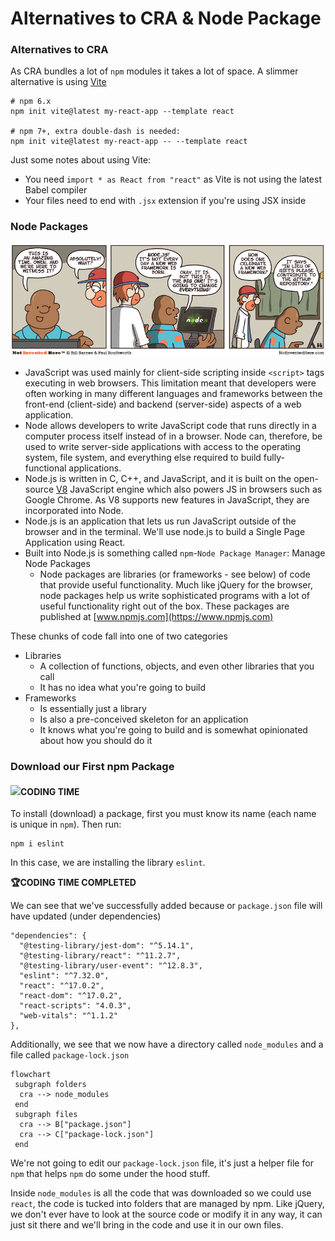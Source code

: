 # Alternatives to CRA & Node Package

### Alternatives to CRA

As CRA bundles a lot of `npm` modules it takes a lot of space. A slimmer alternative is using [Vite](https://vitejs.dev)

```
# npm 6.x
npm init vite@latest my-react-app --template react

# npm 7+, extra double-dash is needed:
npm init vite@latest my-react-app -- --template react
```

Just some notes about using Vite:

* You need `import * as React from "react"` as Vite is not using the latest Babel compiler
* Your files need to end with `.jsx` extension if you're using JSX inside

### Node Packages

![](<../.gitbook/assets/image (2).png>)

* JavaScript was used mainly for client-side scripting inside `<script>` tags executing in web browsers. This limitation meant that developers were often working in many different languages and frameworks between the front-end (client-side) and backend (server-side) aspects of a web application.
* Node allows developers to write JavaScript code that runs directly in a computer process itself instead of in a browser. Node can, therefore, be used to write server-side applications with access to the operating system, file system, and everything else required to build fully-functional applications.
* Node.js is written in C, C++, and JavaScript, and it is built on the open-source [V8](https://developers.google.com/v8/) JavaScript engine which also powers JS in browsers such as Google Chrome. As V8 supports new features in JavaScript, they are incorporated into Node.
* Node.js is an application that lets us run JavaScript outside of the browser and in the terminal. We'll use node.js to build a Single Page Application using React.
* Built into Node.js is something called `npm`-`Node Package Manager`: Manage Node Packages
  * Node packages are libraries (or frameworks - see below) of code that provide useful functionality. Much like jQuery for the browser, node packages help us write sophisticated programs with a lot of useful functionality right out of the box. These packages are published at [www.npmjs.com](https://www.npmjs.com)



These chunks of code fall into one of two categories

* Libraries
  * A collection of functions, objects, and even other libraries that you call
  * It has no idea what you're going to build
* Frameworks
  * Is essentially just a library
  * Is also a pre-conceived skeleton for an application
  * It knows what you're going to build and is somewhat opinionated about how you should do it

### Download our First npm Package

#### ![](https://files.gitbook.com/v0/b/gitbook-x-prod.appspot.com/o/spaces%2FJpjNndxxBqo49X5XzFF1%2Fuploads%2FGEhGOE5cQltBnI7LzIRS%2Fimage.png?alt=media\&token=8657f9ce-71bc-4b50-94b2-249d6a50c981)**CODING TIME**

To install (download) a package, first you must know its name (each name is unique in `npm`). Then run:&#x20;

```
npm i eslint
```

In this case, we are installing the library `eslint`.

**🏆CODING TIME COMPLETED**

We can see that we've successfully added because or `package.json` file will have updated (under dependencies)

```
"dependencies": {
  "@testing-library/jest-dom": "^5.14.1",
  "@testing-library/react": "^11.2.7",
  "@testing-library/user-event": "^12.8.3",
  "eslint": "^7.32.0",
  "react": "^17.0.2",
  "react-dom": "^17.0.2",
  "react-scripts": "4.0.3",
  "web-vitals": "^1.1.2"
},
```

Additionally, we see that we now have a directory called `node_modules` and a file called `package-lock.json`

```
flowchart
 subgraph folders
  cra --> node_modules
 end
 subgraph files
  cra --> B["package.json"]
  cra --> C["package-lock.json"]
 end
```

We're not going to edit our `package-lock.json` file, it's just a helper file for `npm` that helps `npm` do some under the hood stuff.

Inside `node_modules` is all the code that was downloaded so we could use `react`, the code is tucked into folders that are managed by npm. Like jQuery, we don't ever have to look at the source code or modify it in any way, it can just sit there and we'll bring in the code and use it in our own files.
